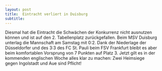 ```yaml
---
layout: post
title:  Eintracht verliert in Duisburg
subtitle:  
---
```


Diesmal hat die Eintracht die Schwächen der Konkurrenz nicht ausnutzen können und ist auf den 2. Tabellenplatz zurückgefallen. Beim MSV Duisburg unterlag die Mannschaft am Samstag mit 0:2. Dank der Niederlage der Düsseldorfer und des 3:3 des FC St. Pauli beim FSV Frankfurt bleibt es aber beim komfortablen Vorsprung von 7 Punkten auf Platz 3. Jetzt gilt es in der kommenden englischen Woche alles klar zu machen: Zwei Heimsiege gegen Ingolstadt und Aue sind Pflicht!


